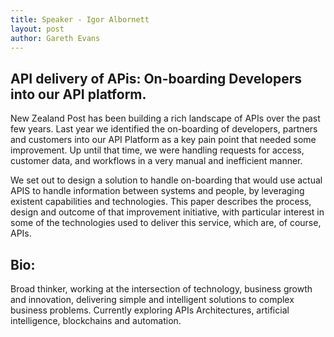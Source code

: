 ```yaml
---
title: Speaker - Igor Albornett
layout: post
author: Gareth Evans
---
```


## API delivery of APis: On-boarding Developers into our API platform.
  
New Zealand Post has been building a rich landscape of APIs over the past few years. Last year we identified the on-boarding of developers, partners and customers into our API Platform as a key pain point that needed some improvement. Up until that time, we were handling requests for access, customer data, and workflows in a very manual and inefficient manner. 

We set out to design a solution to handle on-boarding that would use actual APIS to handle information between systems and people, by leveraging existent capabilities and technologies. This paper describes the process, design and outcome of that improvement initiative, with particular interest in some of the technologies used to deliver this service, which are, of course, APIs.

## Bio:
 
Broad thinker, working at the intersection of technology, business growth and innovation, delivering simple and intelligent solutions to complex business problems. Currently exploring APIs Architectures, artificial intelligence, blockchains and automation.
